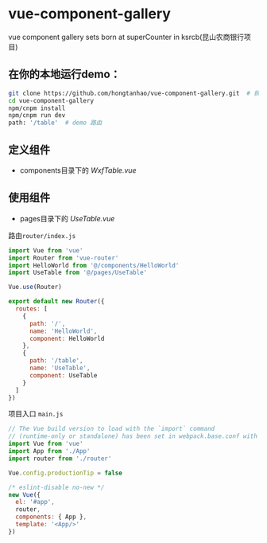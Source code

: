 # vue-component-gallery
vue component gallery sets born at superCounter in ksrcb(昆山农商银行项目)

## 在你的本地运行demo：
```bash
git clone https://github.com/hongtanhao/vue-component-gallery.git  # 获取源码
cd vue-component-gallery
npm/cnpm install
npm/cnpm run dev
path: '/table'  # demo 路由
```
## 定义组件
+ components目录下的 *WxfTable.vue*

## 使用组件
+ pages目录下的 *UseTable.vue*

路由`router/index.js`
```javascript
import Vue from 'vue'
import Router from 'vue-router'
import HelloWorld from '@/components/HelloWorld'
import UseTable from '@/pages/UseTable'

Vue.use(Router)

export default new Router({
  routes: [
    {
      path: '/',
      name: 'HelloWorld',
      component: HelloWorld
    },
    {
      path: '/table',
      name: 'UseTable',
      component: UseTable
    }
  ]
})
```
项目入口 `main.js`
```javascript
// The Vue build version to load with the `import` command
// (runtime-only or standalone) has been set in webpack.base.conf with an alias.
import Vue from 'vue'
import App from './App'
import router from './router'

Vue.config.productionTip = false

/* eslint-disable no-new */
new Vue({
  el: '#app',
  router,
  components: { App },
  template: '<App/>'
})

```